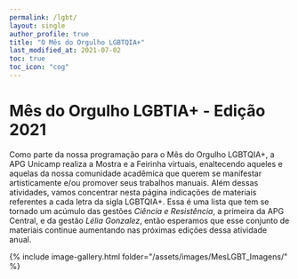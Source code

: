 ```yaml
---
permalink: /lgbt/
layout: single
author_profile: true
title: "O Mês do Orgulho LGBTQIA+"
last_modified_at: 2021-07-02
toc: true
toc_icon: "cog"
---
```


# Mês do Orgulho LGBTIA+ - Edição 2021

Como parte da nossa programação para o Mês do Orgulho LGBTQIA+, a APG Unicamp realiza a Mostra e a Feirinha virtuais, 
enaltecendo aqueles e aquelas da nossa comunidade acadêmica que querem se manifestar artisticamente e/ou promover seus trabalhos manuais. 
Além dessas atividades, vamos concentrar nesta página indicações de materiais referentes a cada letra da sigla LGBTQIA+. 
Essa é uma lista que tem se tornado um acúmulo das gestões _Ciência e Resistência_, a primeira da APG Central, e da gestão _Lélia Gonzalez_,
então esperamos que esse conjunto de materiais continue aumentando nas próximas edições dessa atividade anual.

{% include image-gallery.html folder="/assets/images/MesLGBT_Imagens/" %}
